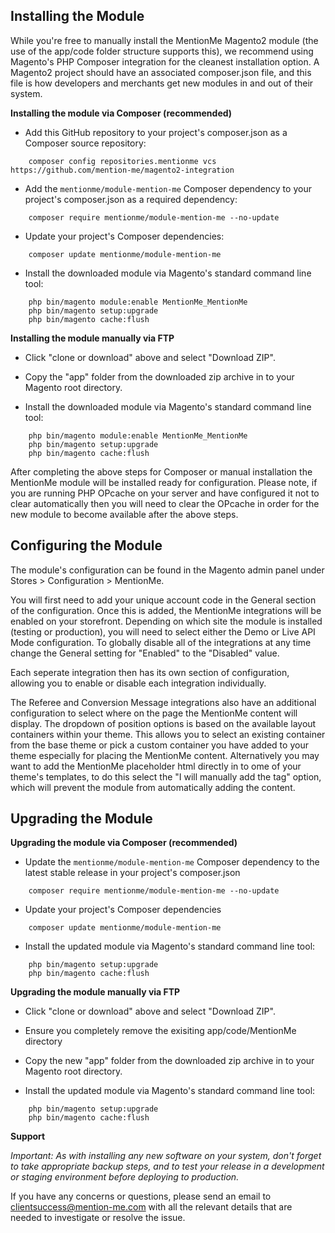 Installing the Module
------------------------

While you're free to manually install the MentionMe Magento2 module (the use of the app/code folder structure supports this), we recommend using Magento's PHP 
Composer integration for the cleanest installation option. A Magento2 project should have an associated composer.json file, and this file is how developers 
and merchants get new modules in and out of their system.

**Installing the module via Composer (recommended)**

- Add this GitHub repository to your project's composer.json as a Composer source repository:
```
    composer config repositories.mentionme vcs https://github.com/mention-me/magento2-integration
```

- Add the `mentionme/module-mention-me` Composer dependency to your project's composer.json as a required dependency:
```
    composer require mentionme/module-mention-me --no-update
```

- Update your project's Composer dependencies:
```
    composer update mentionme/module-mention-me
```

- Install the downloaded module via Magento's standard command line tool:
```
    php bin/magento module:enable MentionMe_MentionMe
    php bin/magento setup:upgrade
    php bin/magento cache:flush
```

**Installing the module manually via FTP**

- Click "clone or download" above and select "Download ZIP".

- Copy the "app" folder from the downloaded zip archive in to your Magento root directory.

- Install the downloaded module via Magento's standard command line tool:
```
    php bin/magento module:enable MentionMe_MentionMe
    php bin/magento setup:upgrade
    php bin/magento cache:flush
```

After completing the above steps for Composer or manual installation the MentionMe module will be installed ready for configuration. Please note, if you are
running PHP OPcache on your server and have configured it not to clear automatically then you will need to clear the OPcache in order for the new module to become 
available after the above steps.

Configuring the Module
----------------------

The module's configuration can be found in the Magento admin panel under Stores > Configuration > MentionMe.

You will first need to add your unique account code in the General section of the configuration. Once this is added, the MentionMe integrations will be enabled on 
your storefront. Depending on which site the module is installed (testing or production), you will need to select either the Demo or Live API Mode configuration. To globally disable all of the 
integrations at any time change the General setting for "Enabled" to the "Disabled" value.

Each seperate integration then has its own section of configuration, allowing you to enable or disable each integration individually.

The Referee and Conversion Message integrations also have an additional configuration to select where on the page the MentionMe content will display. The dropdown of position options
is based on the available layout containers within your theme. This allows you to select an existing container from the base theme or pick a custom container you have added to your theme especially 
for placing the MentionMe content. Alternatively you may want to add the MentionMe placeholder html directly in to ome of your theme's templates, to do this select the 
"I will manually add the tag" option, which will prevent the module from automatically adding the content.

Upgrading the Module
--------------------

**Upgrading the module via Composer (recommended)**

- Update the `mentionme/module-mention-me` Composer dependency to the latest stable release in your project's composer.json
```
    composer require mentionme/module-mention-me --no-update
```

- Update your project's Composer dependencies
```
    composer update mentionme/module-mention-me
```

- Install the updated module via Magento's standard command line tool:
```
    php bin/magento setup:upgrade
    php bin/magento cache:flush
```

**Upgrading the module manually via FTP**

- Click "clone or download" above and select "Download ZIP".
- Ensure you completely remove the exisiting app/code/MentionMe directory
- Copy the new "app" folder from the downloaded zip archive in to your Magento root directory.

- Install the updated module via Magento's standard command line tool:
```
    php bin/magento setup:upgrade
    php bin/magento cache:flush
```

**Support**

*Important: As with installing any new software on your system, don't forget to take appropriate backup steps, and to test your release in a 
development or staging environment before deploying to production.*

If you have any concerns or questions, please send an email to clientsuccess@mention-me.com with all the relevant details that are needed to investigate or resolve the issue.
